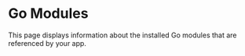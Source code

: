 # Go Modules

This page displays information about the installed Go modules that are referenced by your app.
